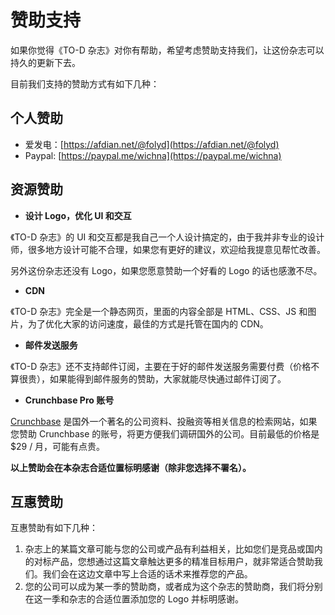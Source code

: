
# 赞助支持

如果你觉得《TO-D 杂志》对你有帮助，希望考虑赞助支持我们，让这份杂志可以持久的更新下去。

目前我们支持的赞助方式有如下几种：

## 个人赞助

- 爱发电：[https://afdian.net/@folyd](https://afdian.net/@folyd)
- Paypal: [https://paypal.me/wichna](https://paypal.me/wichna)

## 资源赞助

- **设计 Logo，优化 UI 和交互**

《TO-D 杂志》的 UI 和交互都是我自己一个人设计搞定的，由于我并非专业的设计师，很多地方设计可能不合理，如果您有更好的建议，欢迎给我提意见帮忙改善。

另外这份杂志还没有 Logo，如果您愿意赞助一个好看的 Logo 的话也感激不尽。

- **CDN**

《TO-D 杂志》完全是一个静态网页，里面的内容全部是 HTML、CSS、JS 和图片，为了优化大家的访问速度，最佳的方式是托管在国内的 CDN。

- **邮件发送服务**

《TO-D 杂志》还不支持邮件订阅，主要在于好的邮件发送服务需要付费（价格不算很贵），如果能得到邮件服务的赞助，大家就能尽快通过邮件订阅了。

- **Crunchbase Pro 账号**

[Crunchbase](https://www.crunchbase.com/) 是国外一个著名的公司资料、投融资等相关信息的检索网站，如果您赞助 Crunchbase 的账号，将更方便我们调研国外的公司。目前最低的价格是 $29 / 月，可能有点贵。

**以上赞助会在本杂志合适位置标明感谢（除非您选择不署名）。**

## 互惠赞助

互惠赞助有如下几种：

1. 杂志上的某篇文章可能与您的公司或产品有利益相关，比如您们是竞品或国内的对标产品，您想通过这篇文章触达更多的精准目标用户，就非常适合赞助我们。我们会在这边文章中写上合适的话术来推荐您的产品。
2. 您的公司可以成为某一季的赞助商，或者成为这个杂志的赞助商，我们将分别在这一季和杂志的合适位置添加您的 Logo 并标明感谢。

